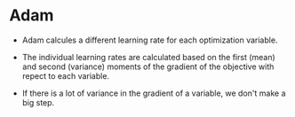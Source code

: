 # Adam

* Adam calcules a different learning rate for each optimization variable.

* The individual learning rates are calculated based on the first (mean) and second (variance) moments of the gradient of the objective with repect to each variable.

* If there is a lot of variance in the gradient of a variable, we don't make a big step.

